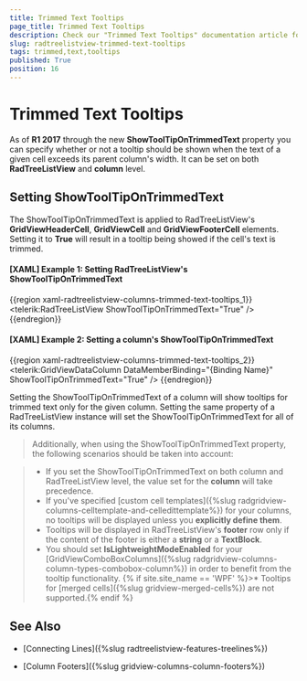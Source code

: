 ```yaml
---
title: Trimmed Text Tooltips
page_title: Trimmed Text Tooltips
description: Check our "Trimmed Text Tooltips" documentation article for the RadTreeListView WPF control.
slug: radtreelistview-trimmed-text-tooltips
tags: trimmed,text,tooltips
published: True
position: 16
---
```


# Trimmed Text Tooltips

As of **R1 2017** through the new **ShowToolTipOnTrimmedText** property you can specify whether or not a tooltip should be shown when the text of a given cell exceeds its parent column's width. It can be set on both **RadTreeListView** and **column** level.

## Setting ShowToolTipOnTrimmedText

The ShowToolTipOnTrimmedText is applied to RadTreeListView's **GridViewHeaderCell**, **GridViewCell** and **GridViewFooterCell** elements. Setting it to **True** will result in a tooltip being showed if the cell's text is trimmed.

#### __[XAML] Example 1: Setting RadTreeListView's ShowToolTipOnTrimmedText__

{{region xaml-radtreelistview-columns-trimmed-text-tooltips_1}}
	<telerik:RadTreeListView ShowToolTipOnTrimmedText="True" />
{{endregion}}

#### __[XAML] Example 2: Setting a column's ShowToolTipOnTrimmedText__

{{region xaml-radtreelistview-columns-trimmed-text-tooltips_2}}
	<telerik:GridViewDataColumn DataMemberBinding="{Binding Name}" ShowToolTipOnTrimmedText="True" />
{{endregion}}

Setting the ShowToolTipOnTrimmedText of a column will show tooltips for trimmed text only for the given column. Setting the same property of a RadTreeListView instance will set the ShowToolTipOnTrimmedText for all of its columns.

>Additionally, when using the ShowToolTipOnTrimmedText property, the following scenarios should be taken into account:

>* If you set the ShowToolTipOnTrimmedText on both column and RadTreeListView level, the value set for the **column** will take precedence.
>* If you've specified [custom cell templates]({%slug radgridview-columns-celltemplate-and-celledittemplate%}) for your columns, no tooltips will be displayed unless you **explicitly define them**.
>* Tooltips will be displayed in RadTreeListView's **footer** row only if the content of the footer is either a **string** or a **TextBlock**.
>* You should set **IsLightweightModeEnabled** for your [GridViewComboBoxColumns]({%slug radgridview-columns-column-types-combobox-column%}) in order to benefit from the tooltip functionality.
{% if site.site_name == 'WPF' %}>* Tooltips for [merged cells]({%slug gridview-merged-cells%}) are not supported.{% endif %}

## See Also

 * [Connecting Lines]({%slug radtreelistview-features-treelines%})

 * [Column Footers]({%slug gridview-columns-column-footers%})